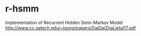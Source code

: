 # r-hsmm
Implementation of Recurrent Hidden Semi-Markov Model   http://www.cc.gatech.edu/~lsong/papers/DaiDaiZhaLietal17.pdf
